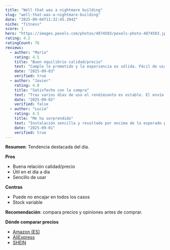 ```yaml
---
title: "Well that was a nightmare building"
slug: "well-that-was-a-nightmare-building"
date: "2025-09-04T11:32:45.394Z"
niche: "fitness"
score: 1
hero: "https://images.pexels.com/photos/4874503/pexels-photo-4874503.jpeg?auto=compress&cs=tinysrgb&fit=crop&h=627&w=1200&auto=compress&cs=tinysrgb&w=1024&h=576&fit=crop"
rating: 4.2
ratingCount: 76
reviews:
  - author: "María"
    rating: 4.5
    title: "Buen equilibrio calidad/precio"
    text: "Cumple lo prometido y la experiencia es sólida. Fácil de usar y con detalles bien resueltos."
    date: "2025-09-03"
    verified: true
  - author: "Javier"
    rating: 4.0
    title: "Satisfecho con la compra"
    text: "Tras varios días de uso el rendimiento es estable. El envío llegó en buen estado."
    date: "2025-09-02"
    verified: false
  - author: "Lucía"
    rating: 4.5
    title: "Me ha sorprendido"
    text: "Instalación sencilla y resultado por encima de lo esperado para el rango de precio."
    date: "2025-09-01"
    verified: true
---
```


**Resumen**: Tendencia destacada del día.

**Pros**
- Buena relación calidad/precio
- Útil en el día a día
- Sencillo de usar

**Contras**
- Puede no encajar en todos los casos
- Stock variable

**Recomendación**: compara precios y opiniones antes de comprar.

**Dónde comparar precios**
- [Amazon (ES)](https://www.amazon.es/s?k=Well+that+was+a+nightmare+building&language=es_ES&tag=teknovashop25-21)
- [AliExpress](https://es.aliexpress.com/wholesale?SearchText=Well+that+was+a+nightmare+building)
- [SHEIN](https://es.shein.com/pdsearch?keyword=Well+that+was+a+nightmare+building)
